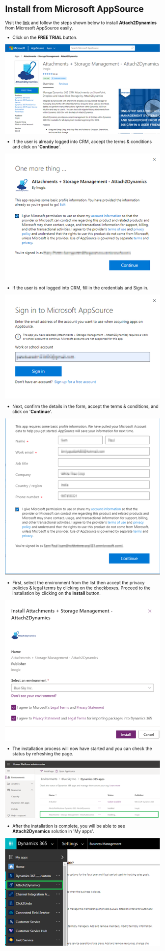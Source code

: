 # Install from Microsoft AppSource

Visit the [link](https://appsource.microsoft.com/en-us/product/dynamics-365/inogic.a25a8d99-d517-734c-b754-6d7f0a82d7b6) and follow the steps shown below to install **Attach2Dynamics** from Microsoft AppSource easily.

* Click on the **FREE TRIAL** button.

![](<../../.gitbook/assets/6 (1).png>)

* If the user is already logged into CRM, accept the terms & conditions and click on '**Continue**'.

![](<../../.gitbook/assets/7 (19).png>)

* If the user is not logged into CRM, fill in the credentials and Sign in.

![](<../../.gitbook/assets/8 (8).png>)

* Next, confirm the details in the form, accept the terms & conditions, and click on '**Continue**'.

![](<../../.gitbook/assets/SS (3).png>)

* First, select the environment from the list then accept the privacy policies & legal terms by clicking on the checkboxes. Proceed to the installation by clicking on the **Install** button.

![](<../../.gitbook/assets/1 (43).png>)

* The installation process will now have started and you can check the status by refreshing the page.

![](<../../.gitbook/assets/2 (31).png>)

* After the installation is complete, you will be able to see **Attach2Dynamics** solution in 'My apps'.

![](<../../.gitbook/assets/12 (8).png>)
